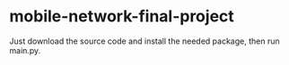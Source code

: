 # mobile-network-final-project

Just download the source code and install the needed package, then run main.py. 
